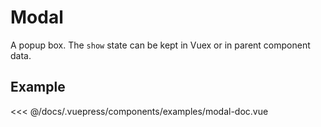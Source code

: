 # Modal

A popup box. The `show` state can be kept in Vuex or in parent component data.

## Example

<Demo componentName="examples-modal-doc" />

<SourceCode>
<<< @/docs/.vuepress/components/examples/modal-doc.vue
</SourceCode>
